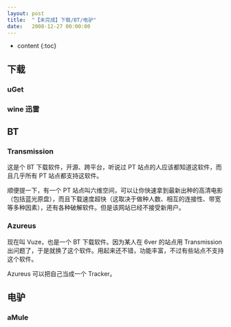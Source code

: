 ```yaml
---
layout: post
title:  "【未完成】下载/BT/电驴"
date:   2008-12-27 00:00:00
---
```

* content
{:toc}

## 下载

### uGet

### wine 迅雷

## BT

### Transmission

这是个 BT 下载软件，开源、跨平台，听说过 PT 站点的人应该都知道这软件，而且几乎所有 PT 站点都支持这软件。

顺便提一下，有一个 PT 站点叫六维空间，可以让你快速拿到最新出种的高清电影（包括蓝光原盘），而且下载速度超快（这取决于做种人数、相互的连接性、带宽等多种因素），还有各种破解软件。但是该网站已经不接受新用户。

### Azureus

现在叫 Vuze，也是一个 BT 下载软件。因为某人在 6ver 的站点用 Transmission 出问题了，于是就换了这个软件。用起来还不错，功能丰富，不过有些站点不支持这个软件。

Azureus 可以把自己当成一个 Tracker。

## 电驴

### aMule
